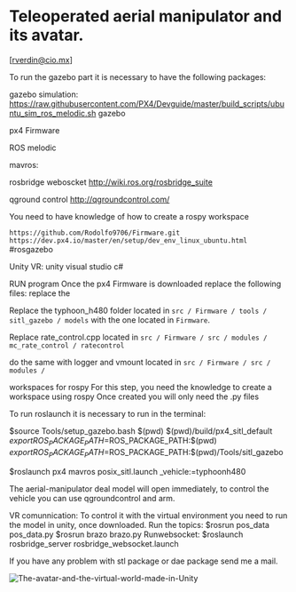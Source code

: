 # Teleoperated aerial manipulator and its avatar.

 [rverdin@cio.mx]
 
To run the gazebo part it is necessary to have the following packages:

gazebo simulation:
https://raw.githubusercontent.com/PX4/Devguide/master/build_scripts/ubuntu_sim_ros_melodic.sh gazebo

px4 Firmware

ROS melodic 

mavros:

rosbridge weboscket  http://wiki.ros.org/rosbridge_suite

qground control http://qgroundcontrol.com/

You need to have knowledge of how to create a rospy workspace
 
 ```https://github.com/Rodolfo9706/Firmware.git```
 ```https://dev.px4.io/master/en/setup/dev_env_linux_ubuntu.html``` #rosgazebo
 
Unity VR:
unity 
visual studio
c#

RUN program
Once the px4 Firmware is downloaded replace the following files:
replace the 

Replace the typhoon_h480 folder located in ```src / Firmware / tools / sitl_gazebo / models``` with the one located in ```Firmware```.

Replace rate_control.cpp located in ```src / Firmware / src / modules / mc_rate_control / ratecontrol```

do the same with logger and vmount located in ```src / Firmware / src / modules /```


workspaces for rospy
For this step, you need the knowledge to create a workspace using rospy 
Once created you will only need the .py files

To run roslaunch it is necessary to run in the terminal:

$source Tools/setup_gazebo.bash $(pwd) $(pwd)/build/px4_sitl_default
$export ROS_PACKAGE_PATH=$ROS_PACKAGE_PATH:$(pwd)
$export ROS_PACKAGE_PATH=$ROS_PACKAGE_PATH:$(pwd)/Tools/sitl_gazebo

$roslaunch px4 mavros posix_sitl.launch 
_vehicle:=typhoonh480

The aerial-manipulator deal model will open immediately,  to control the vehicle you can use qgroundcontrol and arm.


VR comunnication:
To control it with the virtual environment you need to run the model in unity, once downloaded.
Run the topics: $rosrun pos_data pos_data.py
                $rosrun brazo brazo.py
Runwebsocket:
$roslaunch rosbridge_server rosbridge_websocket.launch



If you have any problem with stl package or dae package send me a mail.


![The-avatar-and-the-virtual-world-made-in-Unity](https://user-images.githubusercontent.com/58195148/111925024-bdc77a80-8a6c-11eb-9424-a3ea9762f9c6.png)




